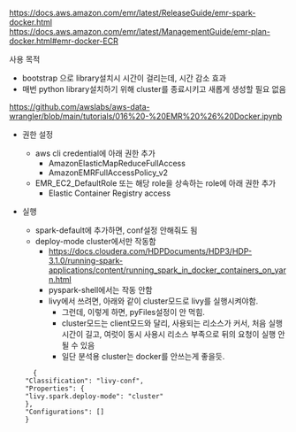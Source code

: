 https://docs.aws.amazon.com/emr/latest/ReleaseGuide/emr-spark-docker.html
https://docs.aws.amazon.com/emr/latest/ManagementGuide/emr-plan-docker.html#emr-docker-ECR

사용 목적
- bootstrap 으로 library설치시 시간이 걸리는데, 시간 감소 효과
- 매번 python library설치하기 위해 cluster를 종료시키고 새롭게 생성할 필요 없음


https://github.com/awslabs/aws-data-wrangler/blob/main/tutorials/016%20-%20EMR%20%26%20Docker.ipynb

- 권한 설정
    - aws cli credential에 아래 권한 추가
        - AmazonElasticMapReduceFullAccess
        - AmazonEMRFullAccessPolicy_v2
    - EMR_EC2_DefaultRole 또는 해당 role을 상속하는 role에 아래 권한 추가
        - Elastic Container Registry access


- 실행
  - spark-default에 추가하면, conf설정 안해줘도 됨
  - deploy-mode cluster에서만 작동함
    - https://docs.cloudera.com/HDPDocuments/HDP3/HDP-3.1.0/running-spark-applications/content/running_spark_in_docker_containers_on_yarn.html
    - pyspark-shell에서는 작동 안함
    - livy에서 쓰려면, 아래와 같이 cluster모드로 livy를 실행시켜야함. 
      - 그런데, 이렇게 하면, pyFiles설정이 안 먹힘.
      - cluster모드는 client모드와 달리, 사용되는 리소스가 커서, 처음 실행시간이 길고, 여럿이 동시 사용시 리소스 부족으로 뒤의 요청이 실행 안 될 수 있음
      - 일단 분석용 cluster는 docker를 안쓰는게 좋을듯.
```
      {
    "Classification": "livy-conf",
    "Properties": {
    "livy.spark.deploy-mode": "cluster"
    },
    "Configurations": []
    }
```